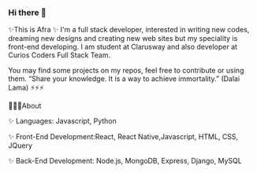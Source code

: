 ### Hi there 👋

✨This is Afra ✨ I'm a full stack developer, interested in writing new codes, dreaming new designs and creating new web sites but my speciality is front-end developing. I am student at Clarusway and also developer at Curios Coders Full Stack Team.

You may find some projects on my repos, feel free to contribute or using them. 
“Share your knowledge. It is a way to achieve immortality.” (Dalai Lama) ⚡⚡⚡

💬💬💬About

✨ Languages: Javascript, Python

✨ Front-End Development:React, React Native,Javascript, HTML, CSS, JQuery

✨ Back-End Development: Node.js, MongoDB, Express, Django, MySQL
